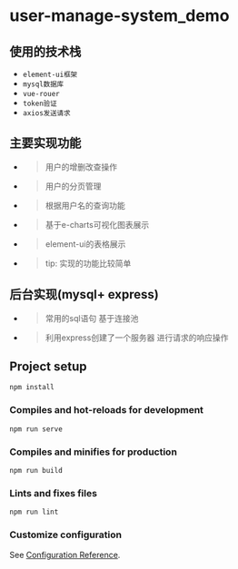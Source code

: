 # user-manage-system_demo

## 使用的技术栈
* `element-ui框架`
* `mysql数据库`
* `vue-rouer`
* `token验证`
* `axios发送请求`
## 主要实现功能
* > 用户的增删改查操作
* > 用户的分页管理
* > 根据用户名的查询功能
* > 基于e-charts可视化图表展示
* > element-ui的表格展示
* > tip: 实现的功能比较简单 
## 后台实现(mysql+ express)
* > 常用的sql语句 基于连接池
* > 利用express创建了一个服务器 进行请求的响应操作

## Project setup
```
npm install
```

### Compiles and hot-reloads for development
```
npm run serve
```

### Compiles and minifies for production
```
npm run build
```

### Lints and fixes files
```
npm run lint
```

### Customize configuration
See [Configuration Reference](https://cli.vuejs.org/config/).
